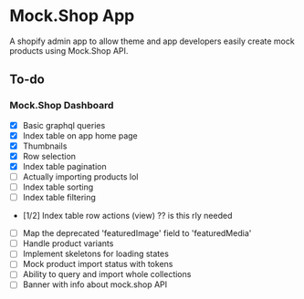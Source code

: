 # Mock.Shop App 

A shopify admin app to allow theme and app developers easily create mock products using Mock.Shop API.

## To-do
### Mock.Shop Dashboard
- [x] Basic graphql queries
- [x] Index table on app home page
- [x] Thumbnails
- [x] Row selection
- [x] Index table pagination
- [ ] Actually importing products lol
- [ ] Index table sorting
- [ ] Index table filtering
- [1/2] Index table row actions (view) ?? is this rly needed
- [ ] Map the deprecated 'featuredImage' field to 'featuredMedia'
- [ ] Handle product variants
- [ ] Implement skeletons for loading states
- [ ] Mock product import status with tokens
- [ ] Ability to query and import whole collections
- [ ] Banner with info about mock.shop API
